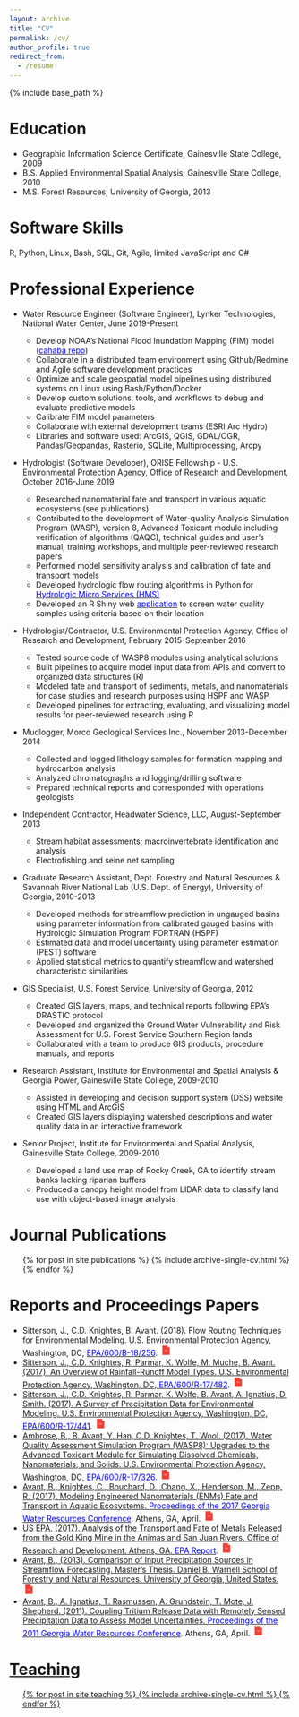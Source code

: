 ```yaml
---
layout: archive
title: "CV"
permalink: /cv/
author_profile: true
redirect_from:
  - /resume
---
```


{% include base_path %}

Education
======
* Geographic Information Science Certificate, Gainesville State College, 2009
* B.S. Applied Environmental Spatial Analysis, Gainesville State College, 2010
* M.S. Forest Resources, University of Georgia, 2013

Software Skills
======
R, Python, Linux, Bash, SQL, Git, Agile, limited JavaScript and C#

Professional Experience
======
* Water Resource Engineer (Software Engineer), Lynker Technologies, National Water Center, June 2019-Present
  * Develop NOAA’s National Flood Inundation Mapping (FIM) model (<a href="https://github.com/NOAA-OWP/cahaba" target="_blank" rel="noopener"><span style="color:blue">cahaba repo</span></a>)
  * Collaborate in a distributed team environment using Github/Redmine and Agile software development practices
  * Optimize and scale geospatial model pipelines using distributed systems on Linux using Bash/Python/Docker
  * Develop custom solutions, tools, and workflows to debug and evaluate predictive models
  * Calibrate FIM model parameters
  * Collaborate with external development teams (ESRI Arc Hydro)
  * Libraries and software used: ArcGIS, QGIS, GDAL/OGR, Pandas/Geopandas, Rasterio, SQLite, Multiprocessing, Arcpy
  
* Hydrologist (Software Developer), ORISE Fellowship - U.S. Environmental Protection Agency, Office of Research and Development, October 2016-June 2019
  * Researched nanomaterial fate and transport in various aquatic ecosystems (see publications)
  * Contributed to the development of Water-quality Analysis Simulation Program (WASP), version 8, Advanced Toxicant module including verification of algorithms (QAQC), technical guides and user’s manual, training workshops, and multiple peer-reviewed research papers
  * Performed model sensitivity analysis and calibration of fate and transport models
  * Developed hydrologic flow routing algorithms in Python for <a href="https://github.com/quanted/hms" target="_blank" rel="noopener"><span style="color:blue">Hydrologic Micro Services (HMS)</span></a>
  * Developed an R Shiny web <a href="https://github.com/quanted/wq_screen" target="_blank" rel="noopener"><span style="color:blue">application</span></a> to screen water quality samples using criteria based on their location  

* Hydrologist/Contractor, U.S. Environmental Protection Agency, Office of Research and Development, February 2015-September 2016
  * Tested source code of WASP8 modules using analytical solutions 
  * Built pipelines to acquire model input data from APIs and convert to organized data structures (R)
  * Modeled fate and transport of sediments, metals, and nanomaterials for case studies and research purposes using HSPF and WASP
  * Developed pipelines for extracting, evaluating, and visualizing model results for peer-reviewed research using R

* Mudlogger, Morco Geological Services Inc., November 2013-December 2014
  * Collected and logged lithology samples for formation mapping and hydrocarbon analysis 
  * Analyzed chromatographs and logging/drilling software
  * Prepared technical reports and corresponded with operations geologists

* Independent Contractor, Headwater Science, LLC, August-September 2013
  * Stream habitat assessments; macroinvertebrate identification and analysis
  * Electrofishing and seine net sampling
  
* Graduate Research Assistant, Dept. Forestry and Natural Resources & Savannah River National Lab (U.S. Dept. of Energy), University of Georgia, 2010-2013
  * Developed methods for streamflow prediction in ungauged basins using parameter information from calibrated gauged basins with Hydrologic Simulation Program FORTRAN (HSPF)
  * Estimated data and model uncertainty using parameter estimation (PEST) software
  * Applied statistical metrics to quantify streamflow and watershed characteristic similarities
  
* GIS Specialist, U.S. Forest Service, University of Georgia, 2012 
  * Created GIS layers, maps, and technical reports following EPA’s DRASTIC protocol 
  * Developed and organized the Ground Water Vulnerability and Risk Assessment for U.S. Forest Service Southern Region lands
  * Collaborated with a team to produce GIS products, procedure manuals, and reports
  
* Research Assistant, Institute for Environmental and Spatial Analysis & Georgia Power, Gainesville State College, 2009-2010
  * Assisted in developing and decision support system (DSS) website using HTML and ArcGIS
  * Created GIS layers displaying watershed descriptions and water quality data in an interactive framework
  
* Senior Project, Institute for Environmental and Spatial Analysis, Gainesville State College, 2009-2010
  * Developed a land use map of Rocky Creek, GA to identify stream banks lacking riparian buffers
  * Produced a canopy height model from LIDAR data to classify land use with object-based image analysis

Journal Publications
======
  <ul>{% for post in site.publications %}
    {% include archive-single-cv.html %}
  {% endfor %}</ul>

Reports and Proceedings Papers
======
* Sitterson, J., C.D. Knightes, B. Avant. (2018). Flow Routing Techniques for Environmental Modeling. U.S. Environmental Protection Agency, Washington, DC, <a href="https://cfpub.epa.gov/si/si_public_record_Report.cfm?dirEntryId=342907&Lab=NERL" target="_blank" rel="noopener"><span style="color:blue">EPA/600/B-18/256</span></a>. <a href="https://cfpub.epa.gov/si/si_public_file_download.cfm?p_download_id=537222&Lab=NERL"><img src="/images/pdf.jpg" style="width: 20px; height: 20px; margin-left: 1px;">
* Sitterson, J., C.D. Knightes, R. Parmar, K. Wolfe, M. Muche, B. Avant. (2017). An Overview of Rainfall-Runoff Model Types. U.S. Environmental Protection Agency, Washington, DC, <a href="https://cfpub.epa.gov/si/si_public_record_report.cfm?dirEntryId=339328&Lab=NERL" target="_blank" rel="noopener"><span style="color:blue">EPA/600/R-17/482</span></a>. <a href="https://cfpub.epa.gov/si/si_public_file_download.cfm?p_download_id=533906&Lab=NERL"><img src="/images/pdf.jpg" style="width: 20px; height: 20px; margin-left: 1px;">
* Sitterson, J., C.D. Knightes, R. Parmar, K. Wolfe, B. Avant, A. Ignatius, D. Smith. (2017). A Survey of Precipitation Data for Environmental Modeling. U.S. Environmental Protection Agency, Washington, DC, <a href="https://cfpub.epa.gov/si/si_public_record_report.cfm?Lab=NERL&dirEntryId=339606" target="_blank" rel="noopener"><span style="color:blue">EPA/600/R-17/441</span></a>. <a href="https://cfpub.epa.gov/si/si_public_file_download.cfm?p_download_id=534513&Lab=NERL"><img src="/images/pdf.jpg" style="width: 20px; height: 20px; margin-left: 1px;">
* Ambrose, B., B. Avant, Y. Han, C.D. Knightes, T. Wool. (2017). Water Quality Assessment Simulation Program (WASP8): Upgrades to the Advanced Toxicant Module for Simulating Dissolved Chemicals, Nanomaterials, and Solids. U.S. Environmental Protection Agency, Washington, DC, <a href="https://cfpub.epa.gov/si/si_public_record_report.cfm?Lab=NERL&dirEntryId=338180" target="_blank" rel="noopener"><span style="color:blue">EPA/600/R-17/326</span></a>. <a href="https://cfpub.epa.gov/si/si_public_file_download.cfm?p_download_id=535418&Lab=NERL"><img src="/images/pdf.jpg" style="width: 20px; height: 20px; margin-left: 1px;">
* Avant, B., Knightes, C., Bouchard, D., Chang, X., Henderson, M., Zepp, R. (2017). Modeling Engineered Nanomaterials (ENMs) Fate and Transport in Aquatic Ecosystems. <a href="http://gwri.gatech.edu/GWRC2017" target="_blank" rel="noopener"><span style="color:blue">Proceedings of the 2017 Georgia Water Resources Conference</span></a>. Athens, GA, April. <a href="http://gwri.gatech.edu/sites/default/files/files/docs/2017/avantknightesbouchardchanghendersonzeppgwrc2017.pdf"><img src="/images/pdf.jpg" style="width: 20px; height: 20px; margin-left: 1px;">
* US EPA. (2017). Analysis of the Transport and Fate of Metals Released from the Gold King Mine in the Animas and San Juan Rivers. Office of Research and Development. Athens, GA. <a href="https://cfpub.epa.gov/si/si_public_record_report.cfm?Lab=NERL&dirEntryID=325950" target="_blank" rel="noopener"><span style="color:blue">EPA Report</span></a>. <a href="https://cfpub.epa.gov/si/si_public_file_download.cfm?p_download_id=530074&Lab=NERL"><img src="/images/pdf.jpg" style="width: 20px; height: 20px; margin-left: 1px;">
* Avant, B., (2013). Comparison of Input Precipitation Sources in Streamflow Forecasting. Master’s Thesis. Daniel B. Warnell School of Forestry and Natural Resources. University of Georgia, United States. <a href="https://getd.libs.uga.edu/pdfs/avant_brian_k_201312_ms.pdf"><img src="/images/pdf.jpg" style="width: 20px; height: 20px; margin-left: 1px;">
* Avant, B., A. Ignatius, T. Rasmussen, A. Grundstein, T. Mote, J. Shepherd. (2011). Coupling Tritium Release Data with Remotely Sensed Precipitation Data to Assess Model Uncertainties. <a href="http://hdl.handle.net/1853/46461" target="_blank" rel="noopener"><span style="color:blue">Proceedings of the 2011 Georgia Water Resources Conference</span></a>. Athens, GA, April. <a href="https://smartech.gatech.edu/bitstream/handle/1853/46461/Poster7.01121Avant.pdf?sequence=1&isAllowed=y"><img src="/images/pdf.jpg" style="width: 20px; height: 20px; margin-left: 1px;">
  
Teaching
======
  <ul>{% for post in site.teaching %}
    {% include archive-single-cv.html %}
  {% endfor %}</ul>
  

